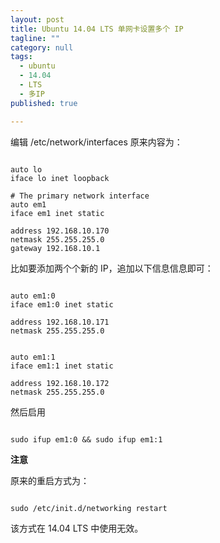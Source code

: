 ```yaml
---
layout: post
title: Ubuntu 14.04 LTS 单网卡设置多个 IP
tagline: ""
category: null
tags:
  - ubuntu
  - 14.04
  - LTS
  - 多IP
published: true

---
```

编辑 /etc/network/interfaces
原来内容为：

```

auto lo
iface lo inet loopback

# The primary network interface
auto em1
iface em1 inet static

address 192.168.10.170
netmask 255.255.255.0
gateway 192.168.10.1
```

比如要添加两个个新的 IP，追加以下信息信息即可：

```

auto em1:0
iface em1:0 inet static

address 192.168.10.171
netmask 255.255.255.0


auto em1:1
iface em1:1 inet static

address 192.168.10.172
netmask 255.255.255.0
```

然后启用

```

sudo ifup em1:0 && sudo ifup em1:1
```

**注意**

原来的重启方式为：

```

sudo /etc/init.d/networking restart
```

该方式在 14.04 LTS 中使用无效。